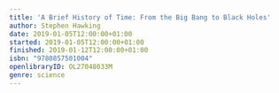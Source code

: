 ```yaml
---
title: 'A Brief History of Time: From the Big Bang to Black Holes'
author: Stephen Hawking
date: 2019-01-05T12:00:00+01:00
started: 2019-01-05T12:00:00+01:00
finished: 2019-01-12T12:00:00+01:00
isbn: "9780857501004"
openlibraryID: OL27048033M
genre: science
---
```

